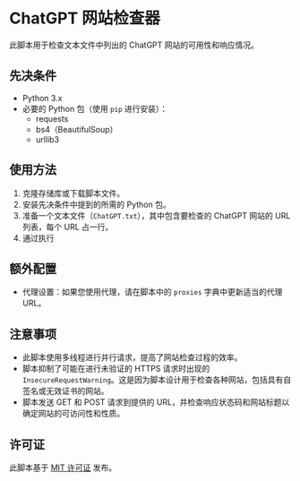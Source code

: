 
# ChatGPT 网站检查器

此脚本用于检查文本文件中列出的 ChatGPT 网站的可用性和响应情况。

## 先决条件

- Python 3.x
- 必要的 Python 包（使用 `pip` 进行安装）：
  - requests
  - bs4（BeautifulSoup）
  - urllib3

## 使用方法

1. 克隆存储库或下载脚本文件。
2. 安装先决条件中提到的所需的 Python 包。
3. 准备一个文本文件（`ChatGPT.txt`），其中包含要检查的 ChatGPT 网站的 URL 列表，每个 URL 占一行。
4. 通过执行

## 额外配置

- 代理设置：如果您使用代理，请在脚本中的 `proxies` 字典中更新适当的代理 URL。

## 注意事项

- 此脚本使用多线程进行并行请求，提高了网站检查过程的效率。
- 脚本抑制了可能在进行未验证的 HTTPS 请求时出现的 `InsecureRequestWarning`。这是因为脚本设计用于检查各种网站，包括具有自签名或无效证书的网站。
- 脚本发送 GET 和 POST 请求到提供的 URL，并检查响应状态码和网站标题以确定网站的可访问性和性质。

## 许可证

此脚本基于 [MIT 许可证](http://8.130.80.114:3002/LICENSE) 发布。
